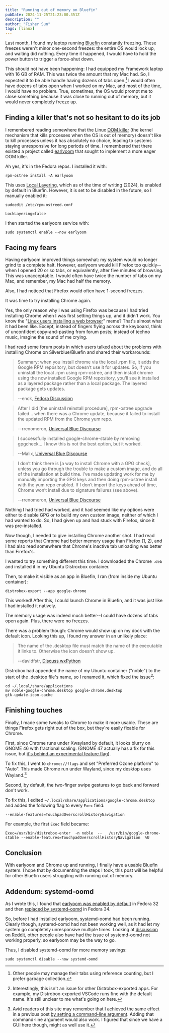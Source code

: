 ```yaml
---
title: "Running out of memory on Bluefin"
pubDate: 2024-11-25T21:23:00.351Z
description: ""
author: "Fisher Sun"
tags: [linux]
---
```


Last month, I found my laptop running [Bluefin](https://projectbluefin.io/) constantly freezing.
These freezes weren't minor one-second freezes: the entire OS would lock up, and waiting did nothing.
Every time it happened, I would have to hold the power button to trigger a force-shut down.

This should not have been happening: I had equipped my Framework laptop with 16 GB of RAM.
This was twice the amount that my Mac had.
So, I expected it to be able handle having dozens of tabs open.[^1]
I would often have dozens of tabs open when I worked on my Mac,
and most of the time, I would have no problem.
True, sometimes, the OS would prompt me to close something because it was close to running out of memory, but it would never completely freeze up.

## Finding a killer that's not so hesitant to do its job
I remembered reading somewhere that the Linux <a href="https://wizardzines.com/comics/oom-killer/">OOM killer</a>
(the kernel mechanism that kills processes when the OS is out of memory)
doesn't like to kill processes unless it has absolutely no choice, leading to systems staying unresponsive for long periods of time.
I remembered that there existed a project called [earlyoom](https://github.com/rfjakob/earlyoom) that sought to implement a more eager OOM killer.

Ah yes, it's in the Fedora repos. I installed it with:
```
rpm-ostree install -A earlyoom
```
This uses [Local Layering](https://docs.projectbluefin.io/administration#enabling-local-layering), which as of the time of writing (2024), is enabled by default in Bluefin.
However, it is set to be disabled in the future, so I manually enabled it:
```
sudoedit /etc/rpm-ostreed.conf
```
```
LockLayering=false
```
I then started the earlyoom service with:
```
sudo systemctl enable --now earlyoom
```

## Facing my fears

Having earlyoom improved things somewhat: my system would no longer grind to a complete halt.
However, earlyoom would kill Firefox too quickly--when I opened 20 or so tabs, or equivalently, after five minutes of browsing.
This was unacceptable. I would often have twice the number of tabs on my Mac, and remember, my Mac had half the memory.

Also, I had noticed that Firefox would often have 1-second freezes.

It was time to try installing Chrome again.

Yes, the only reason why I was using Firefox was because I had tried installing Chrome when I was first setting things up, and it didn't work.
You know the "[Linux users installing a web browser](https://www.youtube.com/watch?v=f5k3PGn6DbQ)" meme?
That's almost what it had been like. Except, instead of fingers flying across the keyboard, think of unconfident copy-and-pasting from forum posts; instead of techno music, imagine the sound of me crying.

I had read some forum posts in which users talked about the problems with installing Chrome on Silverblue/Bluefin and shared their workarounds:

> Summary: when you install chrome via the local .rpm file, it adds the Google RPM repository, but doesn’t use it for updates. So, if you uninstall the local .rpm using rpm-ostree, and then install chrome using the now installed Google RPM repository, you’ll see it installed as a layered package rather than a local package. The layered package gets updates.
> 
> --enck, [Fedora Discussion](https://discussion.fedoraproject.org/t/installing-google-chrome-on-fedora-silverblue/1436/7)

> After I did [the uninstall reinstall procedure], rpm-ostree upgrade failed... when there was a Chrome update, because it failed to install the updated RPM from the Chrome yum repo.
>
> --rrenomeron, [Universal Blue Discourse](https://universal-blue.discourse.group/t/installing-chrome-natively/529/6)

> I successfully installed google-chrome-stable by removing gpgcheck...
> I know this is not the best option, but it worked.
>
> --Malix, [Universal Blue Discourse](https://universal-blue.discourse.group/t/installing-chrome-natively/529/8)

> I don’t think there is [a way to install Chrome with a GPG check], unless you go through the trouble to make a custom image, and do all of the installation at build time. I’ve made updating work for me by manually importing the GPG keys and then doing rpm-ostree install with the yum repo enabled. If I don’t import the keys ahead of time, Chrome won’t install due to signature failures (see above).
>
> --rrenomeron, [Universal Blue Discourse](https://universal-blue.discourse.group/t/installing-chrome-natively/529/9)

Nothing I had tried had worked, and it had seemed like my options were either to disable GPG or to build my own custom image, neither of which I had wanted to do.
So, I had given up and had stuck with Firefox, since it was pre-installed.

Now though, I needed to give installing Chrome another shot. I had read some reports that Chrome had better memory usage than Firefox ([1](https://www.reddit.com/r/browsers/comments/11d0v2x/actual_ram_benchmarks_chrome_vs_brave_vs_firefox/), [2](https://www.reddit.com/r/firefox/comments/1agt6bg/why_is_firefox_consumes_much_more_memory_than/)),
and I had also read somewhere that Chrome's inactive tab unloading was better than Firefox's.

I wanted to try something different this time.
I downloaded the Chrome `.deb` and installed it in my Ubuntu Distroxbox container.

Then, to make it visible as an app in Bluefin, I ran (from inside my Ubuntu container):
```
distrobox-export --app google-chrome
```

This worked! After this, I could launch Chrome in Bluefin, and it was just like I had installed it natively.

The memory usage was indeed much better--I could have dozens of tabs open again. Plus, there were no freezes.

There was a problem though: Chrome would show up on my dock with the default icon.
Looking this up, I found my answer in an unlikely place:

> The name of the .desktop file must match the name of the executable it links to. Otherwise the icon doesn’t show up.
>
> --davidfstr, [Discuss wxPython](https://discuss.wxpython.org/t/how-to-set-an-apps-icon-in-the-dock-on-linux-solved/36647/7)

Distrobox had appended the name of my Ubuntu container ("noble") to the start of the .desktop file's name, so I renamed it, which fixed the issue[^2]:
```
cd ~/.local/share/applications
mv noble-google-chrome.desktop google-chrome.desktop
gtk-update-icon-cache
```

## Finishing touches

Finally, I made some tweaks to Chrome to make it more usable.
These are things Firefox gets right out of the box, but they're easily fixable for Chrome.

First, since Chrome runs under Xwayland by default, it looks blurry on GNOME 46 with fractional scaling.
(GNOME 47 actually has a fix for this issue, but [it's behind an experimental feature flag](https://release.gnome.org/47/#:~:text=GNOME%2047%20includes,xwayland%2Dnative%2Dscaling%22%5D%27)).

To fix this, I went to `chrome://flags` and set "Preferred Ozone platform" to "Auto". This made Chrome run under Wayland, since my desktop uses Wayland.[^3]

Second, by default, the two-finger swipe gestures to go back and forward don't work.

To fix this, I edited `~/.local/share/applications/google-chrome.desktop` and added the following flag to every `Exec` field:
```
--enable-features=TouchpadOverscrollHistoryNavigation
```
For example, the first `Exec` field became:
```
Exec=/usr/bin/distrobox-enter  -n noble  --   /usr/bin/google-chrome-stable --enable-features=TouchpadOverscrollHistoryNavigation  %U
```

## Conclusion

With earlyoom and Chrome up and running, I finally have a usable Bluefin system.
I hope that by documenting the steps I took, this post will be helpful for other Bluefin users struggling with running out of memory.

## Addendum: systemd-oomd
As I wrote this, I found that [earlyoom was enabled by default](https://fedoraproject.org/wiki/Changes/EnableEarlyoom) in Fedora 32 and then
[replaced by systemd-oomd](https://fedoraproject.org/wiki/Changes/EnableSystemdOomd) in Fedora 34.

So, before I had installed earlyoom, systemd-oomd had been running.
Clearly though, systemd-oomd had not been working well, as it had let my system go completely unresponsive multiple times.
Looking at [discussion on Reddit](https://www.reddit.com/r/Fedora/comments/zsn729/earlyoom_does_not_seem_to_work/),
other people also have had the issue of systemd-oomd not working properly, so earlyoom may be the way to go.

Thus, I disabled systemd-oomd for more memory savings:

```
sudo systemctl disable --now systemd-oomd
```


[^1]: Other people may manage their tabs using reference counting, but I prefer garbage collection.
[^2]: Interestingly, this isn't an issue for other Distrobox-exported apps. For example, my Distrobox-exported VSCode runs fine with the default name. It's still unclear to me what's going on here.
[^3]: Avid readers of this site may remember that I achieved the same effect in a previous post [by setting a command-line argument](/blog/setting-up-vscode-for-gnome-and-wayland#fixing-blurry-text). Adding that command-line argument would also work. I figured that since we have a GUI here though, might as well use it.